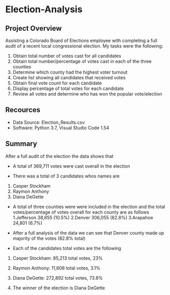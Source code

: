 # Election-Analysis

## Project Overview
  Assisting a Colorado Board of Elections employee with completing a full audit of a recent local congressional election. My tasks were the following:
  1. Obtain total number of votes cast for all candidates
  2. Obtain total number/percentage of votes cast in each of the three counties
  3. Determine which county had the highest voter turnout
  4. Create list showing all candidates that received votes
  5. Obtain final vote count for each candidate
  6. Display percentage of total votes for each candidate
  7. Review all votes and determine who has won the popular vote/election 

## Recources
- Data Source: Election_Results.csv
- Software: Python 3.7, Visual Studio Code 1.54

## Summary

After a full audit of the election the data shows that
- A total of 369,711 votes were cast overall in the election

- There was a total of 3 candidates whos names are
1. Casper Stockham
2. Raymon Anthony 
3. Diana DeGette

- A total of three counties were were included in the election and the total votes/percentage of votes overall for each county are as follows
1.Jefferson 38,855 (10.5%)
2.Denver 306,055 (82.8%)
3.Arapahoe 24,801 (6.7%)

- After a full analysis of the data we can see that Denver county made up majority of the votes (82.8% total)

- Each of the candidates total votes are the following
1. Casper Stockham: 85,213 total votes, 23%
2. Raymon Anthony: 11,606 total votes, 3.1%
3. Diana DeGette: 272,892 total votes, 73.8%

4. The winner of the election is Diana DeGette
 
